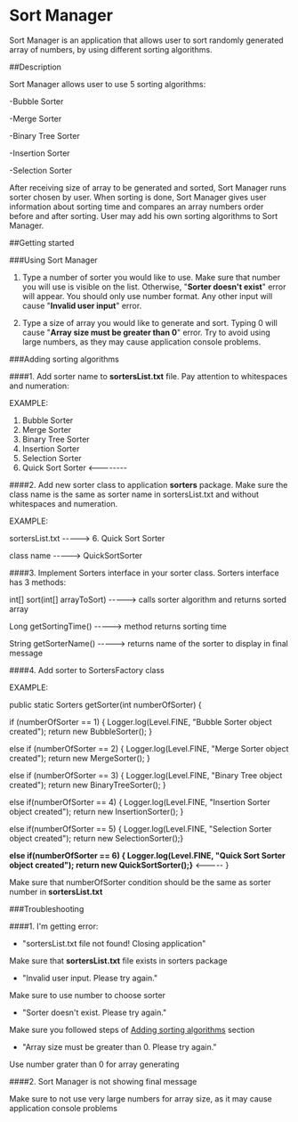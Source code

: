 # Sort Manager
Sort Manager is an application that allows user to sort randomly generated array of numbers, by 
using different sorting algorithms.

##Description

Sort Manager allows user to use 5 sorting algorithms:

-Bubble Sorter

-Merge Sorter

-Binary Tree Sorter

-Insertion Sorter

-Selection Sorter

After receiving size of array to be generated and sorted, Sort Manager runs sorter chosen by user.
When sorting is done, Sort Manager gives user information about sorting time and compares an 
array numbers order before and after sorting. User may add his own sorting algorithms to Sort 
Manager.

##Getting started

###Using Sort Manager

1. Type a number of sorter you would like to use. Make sure that number you will use is
   visible on the list. Otherwise, "**Sorter doesn't exist**" error will appear. You should only use 
   number format. Any other input will cause "**Invalid user input**" error.


2. Type a size of array you would like to generate and sort. Typing 0 will cause "**Array size 
   must be greater than 0**" error. Try to avoid using large numbers, as they may cause 
   application console problems.

###Adding sorting algorithms

####1. Add sorter name to **sortersList.txt** file. Pay attention to whitespaces and numeration:

EXAMPLE:

1. Bubble Sorter
2. Merge Sorter
3. Binary Tree Sorter
4. Insertion Sorter
5. Selection Sorter
6. Quick Sort Sorter    <--------



####2. Add new sorter class to application **sorters** package. Make sure the class name is the same as sorter name in sortersList.txt and without whitespaces and numeration. 
   

EXAMPLE:

sortersList.txt -----> 6. Quick Sort Sorter

class name -----> QuickSortSorter

####3. Implement Sorters interface in your sorter class. Sorters interface has 3 methods:

int[] sort(int[] arrayToSort) -----> calls sorter algorithm and returns sorted array

Long getSortingTime() -----> method returns sorting time

String getSorterName() -----> returns name of the sorter to display in final message


####4. Add sorter to SortersFactory class

EXAMPLE:

public static Sorters getSorter(int numberOfSorter) {

if (numberOfSorter == 1) {
Logger.log(Level.FINE, "Bubble Sorter object created");
return new BubbleSorter(); 
} 

else if (numberOfSorter == 2) {
Logger.log(Level.FINE, "Merge Sorter object created");
return new MergeSorter();
}

else if (numberOfSorter == 3) {
Logger.log(Level.FINE, "Binary Tree object created");
return new BinaryTreeSorter();
}

else if(numberOfSorter == 4) {
Logger.log(Level.FINE, "Insertion Sorter object created");
return new InsertionSorter();
}

else if(numberOfSorter == 5) {
Logger.log(Level.FINE, "Selection Sorter object created");
return new SelectionSorter();}

**else if(numberOfSorter == 6) {
Logger.log(Level.FINE, "Quick Sort Sorter object created");
return new QuickSortSorter();}** <-----
}

Make sure that numberOfSorter condition should be the same as sorter number in **sortersList.txt**


###Troubleshooting

####1. I'm getting error:

* "sortersList.txt file not found! Closing application"

Make sure that **sortersList.txt** file exists in sorters package

* "Invalid user input. Please try again."

Make sure to use number to choose sorter

* "Sorter doesn't exist. Please try again."

Make sure you followed steps of [Adding sorting algorithms](#adding-sorting-algorithms) section

* "Array size must be greater than 0. Please try again."

Use number grater than 0 for array generating

####2. Sort Manager is not showing final message

Make sure to not use very large numbers for array size, as it may cause application console problems





